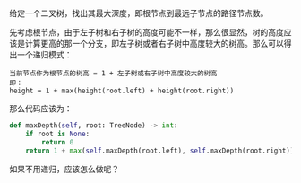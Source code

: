 给定一个二叉树，找出其最大深度，即根节点到最远子节点的路径节点数。

先考虑根节点，由于左子树和右子树的高度可能不一样，那么很显然，树的高度应该是计算更高的那一个分支，即左子树或者右子树中高度较大的树高。那么可以得出一个递归模式：
    
    当前节点作为根节点的树高 = 1 + 左子树或右子树中高度较大的树高
    即：
    height = 1 + max(height(root.left) + height(root.right))
那么代码应该为：
```python
def maxDepth(self, root: TreeNode) -> int:
    if root is None:
        return 0
    return 1 + max(self.maxDepth(root.left), self.maxDepth(root.right))
```
如果不用递归，应该怎么做呢？
